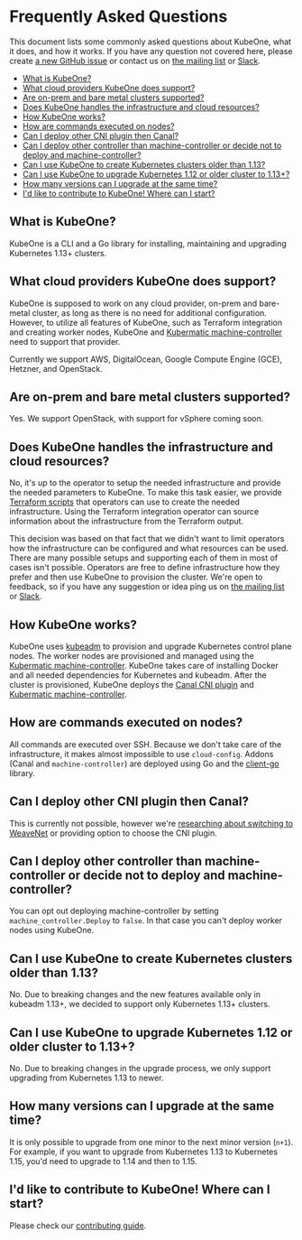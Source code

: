# Frequently Asked Questions

This document lists some commonly asked questions about KubeOne, what it does, and how it works. If you have any question not covered here, please create [a new GitHub issue](https://github.com/kubermatic/kubeone/issues) or contact us on [the mailing list](https://groups.google.com/forum/#!forum/loodse-dev) or [Slack](http://slack.kubermatic.io/).

- [What is KubeOne?](#what-is-kubeone-)
- [What cloud providers KubeOne does support?](#what-cloud-providers-kubeone-does-support-)
- [Are on-prem and bare metal clusters supported?](#are-on-prem-and-bare-metal-clusters-supported-)
- [Does KubeOne handles the infrastructure and cloud resources?](#does-kubeone-handles-the-infrastructure-and-cloud-resources-)
- [How KubeOne works?](#how-kubeone-works-)
- [How are commands executed on nodes?](#how-are-commands-executed-on-nodes-)
- [Can I deploy other CNI plugin then Canal?](#can-i-deploy-other-cni-plugin-then-canal-)
- [Can I deploy other controller than machine-controller or decide not to deploy and machine-controller?](#can-i-deploy-other-controller-than-machine-controller-or-decide-not-to-deploy-and-machine-controller-)
- [Can I use KubeOne to create Kubernetes clusters older than 1.13?](#can-i-use-kubeone-to-create-kubernetes-clusters-older-than-113-)
- [Can I use KubeOne to upgrade Kubernetes 1.12 or older cluster to 1.13+?](#can-i-use-kubeone-to-upgrade-kubernetes-112-or-older-cluster-to-113--)
- [How many versions can I upgrade at the same time?](#how-many-versions-can-i-upgrade-at-the-same-time-)
- [I'd like to contribute to KubeOne! Where can I start?](#i-d-like-to-contribute-to-kubeone--where-can-i-start-)

## What is KubeOne?

KubeOne is a CLI and a Go library for installing, maintaining and upgrading Kubernetes 1.13+ clusters.

## What cloud providers KubeOne does support?

KubeOne is supposed to work on any cloud provider, on-prem and bare-metal cluster, as long as there is no need for additional configuration. However, to utilize all features of KubeOne, such as Terraform integration and creating worker nodes, KubeOne and [Kubermatic machine-controller](https://github.com/kubermatic/machine-controller) need to support that provider.

Currently we support AWS, DigitalOcean, Google Compute Engine (GCE), Hetzner, and OpenStack.

## Are on-prem and bare metal clusters supported?

Yes. We support OpenStack, with support for vSphere coming soon.

## Does KubeOne handles the infrastructure and cloud resources?

No, it's up to the operator to setup the needed infrastructure and provide the needed parameters to KubeOne. To make this task easier, we provide [Terraform scripts](http://github.com/kubermatic/kubeone/tree/master/examples/terraform) that operators can use to create the needed infrastructure. Using the Terraform integration operator can source information about the infrastructure from the Terraform output.

This decision was based on that fact that we didn't want to limit operators how the infrastructure can be configured and what resources can be used. There are many possible setups and supporting each of them in most of cases isn't possible. Operators are free to define infrastructure how they prefer and then use KubeOne to provision the cluster. We're open to feedback, so if you have any suggestion or idea ping us on [the mailing list](https://groups.google.com/forum/#!forum/loodse-dev) or [Slack](http://slack.kubermatic.io/).

## How KubeOne works?

KubeOne uses [kubeadm](https://github.com/kubernetes/kubeadm) to provision and upgrade Kubernetes control plane nodes. The worker nodes are provisioned and managed using the [Kubermatic machine-controller](https://github.com/kubermatic/machine-controller). KubeOne takes care of installing Docker and all needed dependencies for Kubernetes and kubeadm. After the cluster is provisioned, KubeOne deploys the [Canal CNI plugin](https://github.com/projectcalico/canal) and [Kubermatic machine-controller](https://github.com/kubermatic/machine-controller).

## How are commands executed on nodes?

All commands are executed over SSH. Because we don't take care of the infrastructure, it makes almost impossible to use `cloud-config`. Addons (Canal and `machine-controller`) are deployed using Go and the [client-go](https://github.com/kubernetes/client-go) library.

## Can I deploy other CNI plugin then Canal?

This is currently not possible, however we're [researching about switching to WeaveNet](https://github.com/kubermatic/kubeone/issues/256) or providing option to choose the CNI plugin.

## Can I deploy other controller than machine-controller or decide not to deploy and machine-controller?

You can opt out deploying machine-controller by setting `machine_controller.Deploy` to `false`. In that case you can't deploy worker nodes using KubeOne.

## Can I use KubeOne to create Kubernetes clusters older than 1.13?

No. Due to breaking changes and the new features available only in kubeadm 1.13+, we decided to support only Kubernetes 1.13+ clusters.

## Can I use KubeOne to upgrade Kubernetes 1.12 or older cluster to 1.13+?

No. Due to breaking changes in the upgrade process, we only support upgrading from Kubernetes 1.13 to newer.

## How many versions can I upgrade at the same time?

It is only possible to upgrade from one minor to the next minor version (`n+1`). For example, if you want to upgrade from Kubernetes 1.13 to Kubernetes 1.15, you'd need to upgrade to 1.14 and then to 1.15.

## I'd like to contribute to KubeOne! Where can I start?

Please check our [contributing guide](CONTRIBUTING.md).
